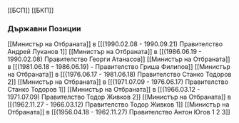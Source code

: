 [[БСП]]
[[БКП]]

### Държавни Позиции
[[Министър на Отбраната]] в [[(1990.02.08 - 1990.09.21) Правителство Андрей Луканов 1]]
[[Министър на Отбраната]] в [[(1986.06.19 - 1990.02.08) Правителство Георги Атанасов]]
[[Министър на Отбраната]] в [[(1981.06.18 - 1986.06.19) - Правителство Гриша Филипов]]
[[Министър на Отбраната]] в [[(1976.06.17 - 1981.06.18) Правителство Станко Тодоров 2]]
[[Министър на Отбраната]] в [[(1971.07.09 - 1976.06.17) Правителство Станко Тодоров 1]]
[[Министър на Отбраната]] в [[(1966.03.12 - 1971.07.09) Правителство Тодор Живков 2]]
[[Министър на Отбраната]] в [[(1962.11.27 - 1966.03.12) Правителство Тодор Живков 1]]
[[Министър на Отбраната]] в [[(1956.04.18 - 1962.11.27) Правителство Антон Югов 1 2 3]]